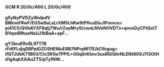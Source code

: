 #### GCM R 20/0c/400 L 20/0c/400
**g5yNyPVDZy9bdpdV**<br/>**BMmeFRwF/EG5w8aLsLrXM5LhKw9tPfIcuDlxJlFmnco=**<br/>**pi41C5/QVbAYXF8qtj7Wu/rZoyMry9/cwoLNVeNOVDTx+qnvoDyCFtQxt7BVqmBRtueNsUJ1bBaA+apF...**<br/><br/>
**gY3IeuERv8L97T7B**<br/>**rFdfFLdjqDBPplGZOSHENluE8B7NPrpM17E/kC6rgug=**<br/>**ifQTJUbK71BK0/Ctc5K6o7PPfL+G0qSrKImv3uslRGQhrNLENt8G9J7I3OtHd1gAqkXAAuZTS/pTyfNW...**